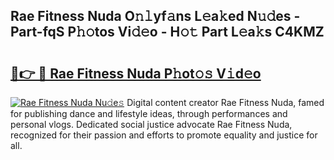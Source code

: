 ## Rae Fitness Nuda O𝚗𝚕yf𝚊ns L𝚎a𝚔ed N𝚞𝚍es - Part-fqS P𝚑𝚘tos Vi𝚍𝚎o - H𝚘𝚝 Part L𝚎a𝚔s C4KMZ

# <h2><a href="http://kfcrwq4.oniu.top/?m=Rae+Fitness+Nuda">🔗👉 🔴 Rae Fitness Nuda P𝚑ot𝚘𝚜 V𝚒d𝚎o</a></h2>

[![Rae Fitness Nuda Nu𝚍e𝚜](https://i.imgur.com/0qMVB7G.gif)](http://kfcrwq4.oniu.top/?m=Rae+Fitness+Nuda)
Digital content creator Rae Fitness Nuda, famed for publishing dance and lifestyle ideas, through performances and personal vlogs. Dedicated social justice advocate Rae Fitness Nuda, recognized for their passion and efforts to promote equality and justice for all.  
